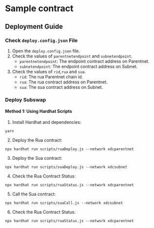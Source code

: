 # Sample contract

## Deployment Guide

### Check `deploy.config.json` File

1. Open the `deploy.config.json` file.
2. Check the values of `parentnetendpoint` and `subnetendpoint`.
   - `parentnetendpoint`: The endpoint contract address on Parentnet.
   - `subnetendpoint`: The endpoint contract address on Subnet.
3. Check the values of `rid`,`rua` and `sua`.
   - `rid`: The rua Parentnet chain id.
   - `rua`: The rua contract address on Parentnet.
   - `sua`: The sua contract address on Subnet.

### Deploy Subswap

#### Method 1: Using Hardhat Scripts

1. Install Hardhat and dependencies:

```
yarn
```

2. Deploy the Rua contract:

```
npx hardhat run scripts/ruaDeploy.js --network xdcparentnet
```

3. Deploy the Sua contract:

```
npx hardhat run scripts/suaDeploy.js --network xdcsubnet
```

4. Check the Rua Contract Status:

```
npx hardhat run scripts/ruaStatus.js --network xdcparentnet
```

5. Call the Sua contract:

```
npx hardhat run scripts/suaCall.js --network xdcsubnet
```

6. Check the Rua Contract Status:

```
npx hardhat run scripts/ruaStatus.js --network xdcparentnet
```
